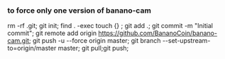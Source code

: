 ### to force only one version of banano-cam

  rm -rf .git;
  git init;
  find . -exec touch {} \;
  git add .;
  git commit -m "Initial commit";
  git remote add origin https://github.com/BananoCoin/banano-cam.git;
  git push -u --force origin master;
  git branch --set-upstream-to=origin/master master;
  git pull;git push;
